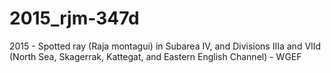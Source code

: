 # 2015_rjm-347d
2015 - Spotted ray (Raja montagui) in Subarea IV, and Divisions IIIa and VIId (North Sea, Skagerrak, Kattegat, and Eastern English Channel) - WGEF
